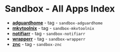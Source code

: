 # Sandbox - All Apps Index

  -  **[adguardhome](../sandbox/apps/adguardhome.md)**  - tag - `sandbox-adguardhome`
  -  **[mkvtoolnix](../sandbox/apps/mkvtoolnix.md)**  - tag - `sandbox-mkvtoolnix`
  -  **[notifiarr](../sandbox/apps/notifiarr.md)**  - tag - `sandbox-notifiarr`
  -  **[wrapperr](../sandbox/apps/wrapperr.md)**  - tag - `sandbox-wrapperr`
  -  **[znc](../sandbox/apps/znc.md)**  - tag - `sandbox-znc`
